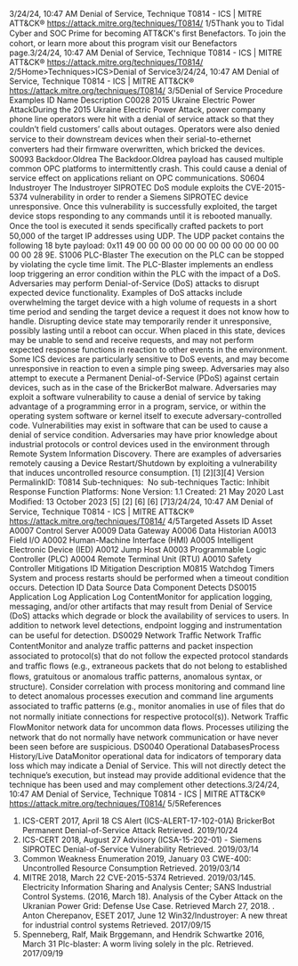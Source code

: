 3/24/24, 10:47 AM Denial of Service, Technique T0814 - ICS | MITRE ATT&CK®
https://attack.mitre.org/techniques/T0814/ 1/5Thank you to Tidal Cyber and SOC Prime for becoming ATT&CK's ﬁrst Benefactors. To join the cohort, or learn more about this program visit our
Benefactors page.3/24/24, 10:47 AM Denial of Service, Technique T0814 - ICS | MITRE ATT&CK®
https://attack.mitre.org/techniques/T0814/ 2/5Home>Techniques>ICS>Denial of Service3/24/24, 10:47 AM Denial of Service, Technique T0814 - ICS | MITRE ATT&CK®
https://attack.mitre.org/techniques/T0814/ 3/5Denial of Service
Procedure Examples
ID Name Description
C0028 2015 Ukraine
Electric Power
AttackDuring the 2015 Ukraine Electric Power Attack, power company phone line operators were hit with a
denial of service attack so that they couldn’t ﬁeld customers’ calls about outages. Operators were also
denied service to their downstream devices when their serial-to-ethernet converters had their ﬁrmware
overwritten, which bricked the devices. 
S0093 Backdoor.Oldrea The Backdoor.Oldrea payload has caused multiple common OPC platforms to intermittently crash. This
could cause a denial of service effect on applications reliant on OPC communications. 
S0604 Industroyer The Industroyer SIPROTEC DoS module exploits the CVE-2015-5374 vulnerability in order to render a
Siemens SIPROTEC device unresponsive. Once this vulnerability is successfully exploited, the target
device stops responding to any commands until it is rebooted manually. Once the tool is executed it
sends speciﬁcally crafted packets to port 50,000 of the target IP addresses using UDP. The UDP packet
contains the following 18 byte payload: 0x11 49 00 00 00 00 00 00 00 00 00 00 00 00 00 00 28 9E. 
S1006 PLC-Blaster The execution on the PLC can be stopped by violating the cycle time limit. The PLC-Blaster implements
an endless loop triggering an error condition within the PLC with the impact of a DoS. Adversaries may perform Denial-of-Service (DoS) attacks to disrupt expected device functionality. Examples of DoS attacks include
overwhelming the target device with a high volume of requests in a short time period and sending the target device a request it does not
know how to handle. Disrupting device state may temporarily render it unresponsive, possibly lasting until a reboot can occur. When placed
in this state, devices may be unable to send and receive requests, and may not perform expected response functions in reaction to other
events in the environment.
Some ICS devices are particularly sensitive to DoS events, and may become unresponsive in reaction to even a simple ping sweep.
Adversaries may also attempt to execute a Permanent Denial-of-Service (PDoS) against certain devices, such as in the case of the BrickerBot
malware. 
Adversaries may exploit a software vulnerability to cause a denial of service by taking advantage of a programming error in a program,
service, or within the operating system software or kernel itself to execute adversary-controlled code. Vulnerabilities may exist in software
that can be used to cause a denial of service condition.
Adversaries may have prior knowledge about industrial protocols or control devices used in the environment through Remote System
Information Discovery. There are examples of adversaries remotely causing a Device Restart/Shutdown by exploiting a vulnerability that
induces uncontrolled resource consumption. [1]
[2][3][4]
Version PermalinkID: T0814
Sub-techniques:  No sub-techniques
 
Tactic: Inhibit Response Function
 
Platforms: None
Version: 1.1
Created: 21 May 2020
Last Modiﬁed: 13 October 2023
[5]
[2]
[6]
[6]
[7]3/24/24, 10:47 AM Denial of Service, Technique T0814 - ICS | MITRE ATT&CK®
https://attack.mitre.org/techniques/T0814/ 4/5Targeted Assets
ID Asset
A0007 Control Server
A0009 Data Gateway
A0006 Data Historian
A0013 Field I/O
A0002 Human-Machine Interface (HMI)
A0005 Intelligent Electronic Device (IED)
A0012 Jump Host
A0003 Programmable Logic Controller (PLC)
A0004 Remote Terminal Unit (RTU)
A0010 Safety Controller
Mitigations
ID Mitigation Description
M0815 Watchdog Timers System and process restarts should be performed when a timeout condition occurs.
Detection
ID Data Source Data Component Detects
DS0015 Application Log Application Log
ContentMonitor for application logging, messaging, and/or other artifacts that may result
from Denial of Service (DoS) attacks which degrade or block the availability of
services to users. In addition to network level detections, endpoint logging and
instrumentation can be useful for detection.
DS0029 Network Traﬃc Network Traﬃc
ContentMonitor and analyze traﬃc patterns and packet inspection associated to
protocol(s) that do not follow the expected protocol standards and traﬃc ﬂows
(e.g., extraneous packets that do not belong to established ﬂows, gratuitous or
anomalous traﬃc patterns, anomalous syntax, or structure). Consider correlation
with process monitoring and command line to detect anomalous processes
execution and command line arguments associated to traﬃc patterns (e.g.,
monitor anomalies in use of ﬁles that do not normally initiate connections for
respective protocol(s)).
Network Traﬃc
FlowMonitor network data for uncommon data ﬂows. Processes utilizing the network
that do not normally have network communication or have never been seen
before are suspicious.
DS0040 Operational DatabasesProcess
History/Live
DataMonitor operational data for indicators of temporary data loss which may
indicate a Denial of Service. This will not directly detect the technique’s execution,
but instead may provide additional evidence that the technique has been used
and may complement other detections.3/24/24, 10:47 AM Denial of Service, Technique T0814 - ICS | MITRE ATT&CK®
https://attack.mitre.org/techniques/T0814/ 5/5References
1. ICS-CERT 2017, April 18 CS Alert (ICS-ALERT-17-102-01A)
BrickerBot Permanent Denial-of-Service Attack Retrieved.
2019/10/24
2. ICS-CERT 2018, August 27 Advisory (ICSA-15-202-01) -
Siemens SIPROTEC Denial-of-Service Vulnerability Retrieved.
2019/03/14
3. Common Weakness Enumeration 2019, January 03 CWE-400:
Uncontrolled Resource Consumption Retrieved. 2019/03/14
4. MITRE 2018, March 22 CVE-2015-5374 Retrieved. 2019/03/145. Electricity Information Sharing and Analysis Center; SANS
Industrial Control Systems. (2016, March 18). Analysis of the
Cyber Attack on the Ukranian Power Grid: Defense Use Case.
Retrieved March 27, 2018.
 . Anton Cherepanov, ESET 2017, June 12 Win32/Industroyer: A
new threat for industrial control systems Retrieved.
2017/09/15
7. Spenneberg, Ralf, Maik Brggemann, and Hendrik Schwartke
2016, March 31 Plc-blaster: A worm living solely in the plc.
Retrieved. 2017/09/19